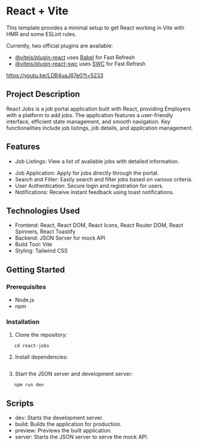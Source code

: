 # React + Vite

This template provides a minimal setup to get React working in Vite with HMR and some ESLint rules.

Currently, two official plugins are available:

- [@vitejs/plugin-react](https://github.com/vitejs/vite-plugin-react/blob/main/packages/plugin-react/README.md) uses [Babel](https://babeljs.io/) for Fast Refresh
- [@vitejs/plugin-react-swc](https://github.com/vitejs/vite-plugin-react-swc) uses [SWC](https://swc.rs/) for Fast Refresh

https://youtu.be/LDB4uaJ87e0?t=5233

## Project Description

React Jobs is a job portal application built with React, providing Employers with a platform to add jobs. The application features a 
user-friendly interface, efficient state management, and smooth navigation. Key functionalities include job listings, job details, 
and application management.

## Features

- Job Listings: View a list of available jobs with detailed information.
* Job Application: Apply for jobs directly through the portal.
* Search and Filter: Easily search and filter jobs based on various criteria.
* User Authentication: Secure login and registration for users.
* Notifications: Receive instant feedback using toast notifications.

## Technologies Used

* Frontend: React, React DOM, React Icons, React Router DOM, React Spinners, React Toastify
* Backend: JSON Server for mock API
* Build Tool: Vite
* Styling: Tailwind CSS

## Getting Started
### Prerequisites

* Node.js
* npm

### Installation

1. Clone the repository:
```git clone https://github.com/yourusername/react-jobs.git
   cd react-jobs
```

2. Install dependencies:
``` npm install
```

3. Start the JSON server and development server:
```npm run server
   npm run dev
```

## Scripts

* dev: Starts the development server.
* build: Builds the application for production.
* preview: Previews the built application.
* server: Starts the JSON server to serve the mock API.
